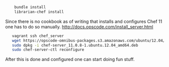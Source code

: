 ```sh
    bundle install
    librarian-chef install
```

Since there is no cookbook as of writing that installs and configures Chef 11 one has to do so manually.
http://docs.opscode.com/install_server.html
```sh
   vagrant ssh chef_server
   wget https://opscode-omnibus-packages.s3.amazonaws.com/ubuntu/12.04/x86_64/chef-server_11.0.8-1.ubuntu.12.04_amd64.deb
   sudo dpkg -i chef-server_11.0.8-1.ubuntu.12.04_amd64.deb
   sudo chef-server-ctl reconfigure
```

After this is done and configured one can start doing fun stuff.